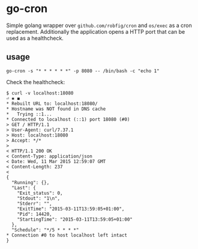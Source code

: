 go-cron
=========

Simple golang wrapper over `github.com/robfig/cron` and `os/exec` as a cron replacement. 
Additionally the application opens a HTTP port that can be used as a healthcheck.

## usage

`go-cron -s "* * * * * *" -p 8080 -- /bin/bash -c "echo 1"`

Check the healthcheck:

```
$ curl -v localhost:18080                                                                                                              ⏎ ✱ ◼
* Rebuilt URL to: localhost:18080/
* Hostname was NOT found in DNS cache
*   Trying ::1...
* Connected to localhost (::1) port 18080 (#0)
> GET / HTTP/1.1
> User-Agent: curl/7.37.1
> Host: localhost:18080
> Accept: */*
>
< HTTP/1.1 200 OK
< Content-Type: application/json
< Date: Wed, 11 Mar 2015 12:59:07 GMT
< Content-Length: 237
<
{
  "Running": {},
  "Last": {
    "Exit_status": 0,
    "Stdout": "1\n",
    "Stderr": "",
    "ExitTime": "2015-03-11T13:59:05+01:00",
    "Pid": 14420,
    "StartingTime": "2015-03-11T13:59:05+01:00"
  },
  "Schedule": "*/5 * * * *"
* Connection #0 to host localhost left intact
}
```

